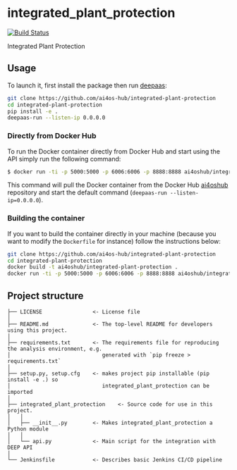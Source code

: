 # integrated_plant_protection
[![Build Status](https://jenkins.services.ai4os.eu/buildStatus/icon?job=AI4OS-hub/integrated-plant-protection/main)](https://jenkins.services.ai4os.eu/job/AI4OS-hub/job/integrated-plant-protection/job/main/)

Integrated Plant Protection

## Usage

To launch it, first install the package then run [deepaas](https://github.com/ai4os/DEEPaaS):
```bash
git clone https://github.com/ai4os-hub/integrated-plant-protection
cd integrated-plant-protection
pip install -e .
deepaas-run --listen-ip 0.0.0.0
```
### Directly from Docker Hub

To run the Docker container directly from Docker Hub and start using the API simply run the following command:

```bash
$ docker run -ti -p 5000:5000 -p 6006:6006 -p 8888:8888 ai4oshub/integrated-plant-protection
```

This command will pull the Docker container from the Docker Hub [ai4oshub](https://hub.docker.com/u/ai4oshub/) repository and start the default command (`deepaas-run --listen-ip=0.0.0.0`).

### Building the container

If you want to build the container directly in your machine (because you want to modify the `Dockerfile` for instance) follow the instructions below:
```bash
git clone https://github.com/ai4os-hub/integrated-plant-protection
cd integrated-plant-protection
docker build -t ai4oshub/integrated-plant-protection .
docker run -ti -p 5000:5000 -p 6006:6006 -p 8888:8888 ai4oshub/integrated-plant-protection
```

## Project structure
```
├── LICENSE                <- License file
│
├── README.md              <- The top-level README for developers using this project.
│
├── requirements.txt       <- The requirements file for reproducing the analysis environment, e.g.
│                             generated with `pip freeze > requirements.txt`
│
├── setup.py, setup.cfg    <- makes project pip installable (pip install -e .) so
│                             integrated_plant_protection can be imported
│
├── integrated_plant_protection    <- Source code for use in this project.
│   │
│   ├── __init__.py        <- Makes integrated_plant_protection a Python module
│   │
│   └── api.py             <- Main script for the integration with DEEP API
│
└── Jenkinsfile            <- Describes basic Jenkins CI/CD pipeline
```
